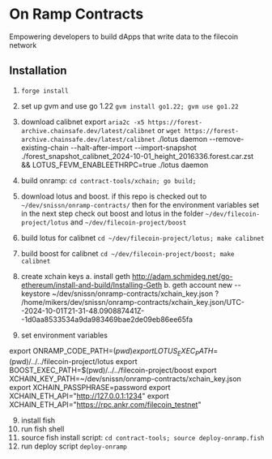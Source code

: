 # On Ramp Contracts

Empowering developers to build dApps that write data to the filecoin network


## Installation

1. `forge install`
2. set up gvm and use go 1.22 `gvm install go1.22; gvm use go1.22`
3. download calibnet export `aria2c -x5 https://forest-archive.chainsafe.dev/latest/calibnet` or `wget https://forest-archive.chainsafe.dev/latest/calibnet`
./lotus daemon --remove-existing-chain --halt-after-import --import-snapshot ./forest_snapshot_calibnet_2024-10-01_height_2016336.forest.car.zst    && LOTUS_FEVM_ENABLEETHRPC=true ./lotus daemon


4. build onramp: `cd contract-tools/xchain; go build;`
5. download lotus and boost. if this repo is checked out to `~/dev/snissn/onramp-contracts/` then for the environment variables set in the next step check out boost and lotus in the folder `~/dev/filecoin-project/lotus` and `~/dev/filecoin-project/boost` 
6. build lotus for calibnet `cd ~/dev/filecoin-project/lotus; make calibnet`
7. build boost for calibnet `cd ~/dev/filecoin-project/boost; make calibnet`
8. create xchain keys
    a. install geth http://adam.schmideg.net/go-ethereum/install-and-build/Installing-Geth
    b. geth account new --keystore ~/dev/snissn/onramp-contracts/xchain_key.json
    ? /home/mikers/dev/snissn/onramp-contracts/xchain_key.json/UTC--2024-10-01T21-31-48.090887441Z--1d0aa8533534a9da983469bae2de09eb86ee65fa

9. set environment variables



export ONRAMP_CODE_PATH=$(pwd)
export LOTUS_EXEC_PATH=$(pwd)/../../filecoin-project/lotus
export BOOST_EXEC_PATH=$(pwd)/../../filecoin-project/boost
export XCHAIN_KEY_PATH=~/dev/snissn/onramp-contracts/xchain_key.json
export XCHAIN_PASSPHRASE=password
export XCHAIN_ETH_API="http://127.0.0.1:1234"
export XCHAIN_ETH_API="https://rpc.ankr.com/filecoin_testnet"


9. install fish
11. run fish shell
12. source fish install script: `cd contract-tools; source deploy-onramp.fish`
13. run deploy script `deploy-onramp`
